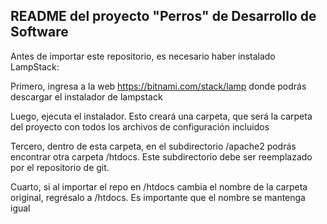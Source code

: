 ## README del proyecto "Perros" de Desarrollo de Software

Antes de importar este repositorio, es necesario haber instalado LampStack: 

Primero, ingresa a la web https://bitnami.com/stack/lamp donde podrás descargar el instalador de lampstack

Luego, ejecuta el instalador. Esto creará una carpeta, que será la carpeta del proyecto con todos los archivos de configuración incluidos

Tercero, dentro de esta carpeta, en el subdirectorio /apache2 podrás encontrar otra carpeta /htdocs. Este subdirectorio debe ser reemplazado por el repositorio de git.

Cuarto, si al importar el repo en /htdocs cambia el nombre de la carpeta original, regrésalo a /htdocs. Es importante que el nombre se mantenga igual 


